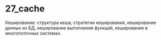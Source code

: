 # 27_cache
Кеширование: структура кеша, стратегии кеширования, кеширование данных из БД, кеширование выполнения функций, кеширование в многопоточных системах.
